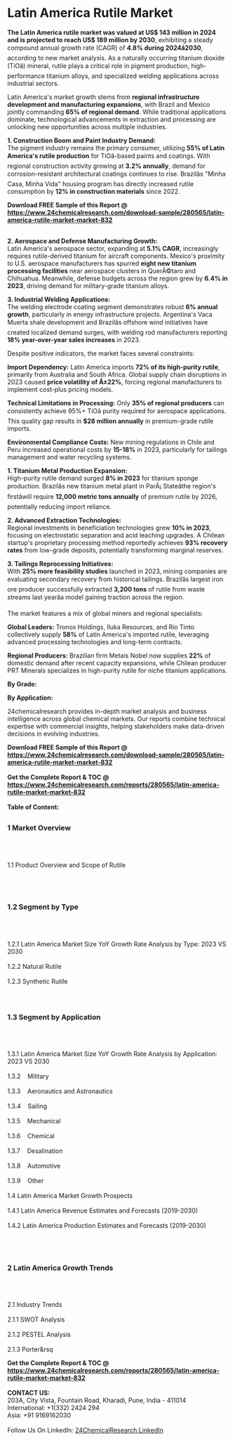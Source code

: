 <h1>Latin America Rutile Market</h1><p><strong>The Latin America rutile market was valued at US$ 143 million in 2024 and is projected to reach US$ 189 million by 2030</strong>, exhibiting a steady compound annual growth rate (CAGR) of <strong>4.8% during 2024â2030</strong>, according to new market analysis. As a naturally occurring titanium dioxide (TiOâ) mineral, rutile plays a critical role in pigment production, high-performance titanium alloys, and specialized welding applications across industrial sectors.</p><p>Latin America's market growth stems from <strong>regional infrastructure development and manufacturing expansions</strong>, with Brazil and Mexico jointly commanding <strong>65% of regional demand</strong>. While traditional applications dominate, technological advancements in extraction and processing are unlocking new opportunities across multiple industries.</p><p><strong>1. Construction Boom and Paint Industry Demand:</strong><br>
The pigment industry remains the primary consumer, utilizing <strong>55% of Latin America's rutile production</strong> for TiOâ-based paints and coatings. With regional construction activity growing at <strong>3.2% annually</strong>, demand for corrosion-resistant architectural coatings continues to rise. Brazilâs "Minha Casa, Minha Vida" housing program has directly increased rutile consumption by <strong>12% in construction materials</strong> since 2022.</p><div><b>Download FREE Sample of this Report @ 
            <a href="https://www.24chemicalresearch.com/download-sample/280565/latin-america-rutile-market-market-832">
            https://www.24chemicalresearch.com/download-sample/280565/latin-america-rutile-market-market-832</a></b></div><br><p><strong>2. Aerospace and Defense Manufacturing Growth:</strong><br>
Latin America's aerospace sector, expanding at <strong>5.1% CAGR</strong>, increasingly requires rutile-derived titanium for aircraft components. Mexico's proximity to U.S. aerospace manufacturers has spurred <strong>eight new titanium processing facilities</strong> near aerospace clusters in QuerÃ©taro and Chihuahua. Meanwhile, defense budgets across the region grew by <strong>6.4% in 2023</strong>, driving demand for military-grade titanium alloys.</p><p><strong>3. Industrial Welding Applications:</strong><br>
The welding electrode coating segment demonstrates robust <strong>6% annual growth</strong>, particularly in energy infrastructure projects. Argentina's Vaca Muerta shale development and Brazilâs offshore wind initiatives have created localized demand surges, with welding rod manufacturers reporting <strong>18% year-over-year sales increases</strong> in 2023.</p><p>Despite positive indicators, the market faces several constraints:</p><p><strong>Import Dependency:</strong> Latin America imports <strong>72% of its high-purity rutile</strong>, primarily from Australia and South Africa. Global supply chain disruptions in 2023 caused <strong>price volatility of Â±22%</strong>, forcing regional manufacturers to implement cost-plus pricing models.</p><p><strong>Technical Limitations in Processing:</strong> Only <strong>35% of regional producers</strong> can consistently achieve 95%+ TiOâ purity required for aerospace applications. This quality gap results in <strong>$28 million annually</strong> in premium-grade rutile imports.</p><p><strong>Environmental Compliance Costs:</strong> New mining regulations in Chile and Peru increased operational costs by <strong>15-18%</strong> in 2023, particularly for tailings management and water recycling systems.</p><p><strong>1. Titanium Metal Production Expansion:</strong><br>
High-purity rutile demand surged <strong>8% in 2023</strong> for titanium sponge production. Brazilâs new titanium metal plant in ParÃ¡ Stateâthe region's firstâwill require <strong>12,000 metric tons annually</strong> of premium rutile by 2026, potentially reducing import reliance.</p><p><strong>2. Advanced Extraction Technologies:</strong><br>
Regional investments in beneficiation technologies grew <strong>10% in 2023</strong>, focusing on electrostatic separation and acid leaching upgrades. A Chilean startup's proprietary processing method reportedly achieves <strong>93% recovery rates</strong> from low-grade deposits, potentially transforming marginal reserves.</p><p><strong>3. Tailings Reprocessing Initiatives:</strong><br>
With <strong>25% more feasibility studies</strong> launched in 2023, mining companies are evaluating secondary recovery from historical tailings. Brazilâs largest iron ore producer successfully extracted <strong>3,200 tons</strong> of rutile from waste streams last yearâa model gaining traction across the region.</p><p>The market features a mix of global miners and regional specialists:</p><p><strong>Global Leaders:</strong> Tronox Holdings, Iluka Resources, and Rio Tinto collectively supply <strong>58%</strong> of Latin America's imported rutile, leveraging advanced processing technologies and long-term contracts.</p><p><strong>Regional Producers:</strong> Brazilian firm Metais Nobel now supplies <strong>22%</strong> of domestic demand after recent capacity expansions, while Chilean producer PRT Minerals specializes in high-purity rutile for niche titanium applications.</p><p><strong>By Grade:</strong></p><p><strong>By Application:</strong></p><p>24chemicalresearch provides in-depth market analysis and business intelligence across global chemical markets. Our reports combine technical expertise with commercial insights, helping stakeholders make data-driven decisions in evolving industries.</p><div><b>Download FREE Sample of this Report @ 
            <a href="https://www.24chemicalresearch.com/download-sample/280565/latin-america-rutile-market-market-832">
            https://www.24chemicalresearch.com/download-sample/280565/latin-america-rutile-market-market-832</a></b></div><br><div><b>Get the Complete Report & TOC @ 
            <a href="https://www.24chemicalresearch.com/reports/280565/latin-america-rutile-market-market-832">
            https://www.24chemicalresearch.com/reports/280565/latin-america-rutile-market-market-832</a></b></div><br>
            <b>Table of Content:</b><p><h2><span style="font-size:16px"><strong>1 Market Overview&nbsp;&nbsp; &nbsp;</strong></span></h2><br />
<br />
<p>1.1 Product Overview and Scope of Rutile&nbsp;</p><br />
<br />
<h2><strong><span style="font-size:16px">1.2 Segment by Type&nbsp;&nbsp; &nbsp;</span></strong></h2><br />
<br />
<p>1.2.1 Latin America Market Size YoY Growth Rate Analysis by Type: 2023 VS 2030&nbsp;&nbsp; &nbsp;<br /><br />
1.2.2 Natural Rutile&nbsp;&nbsp; &nbsp;<br /><br />
1.2.3 Synthetic Rutile<br /><br />
<br />
<h2><span style="font-size:16px"><strong>1.3 Segment by Application&nbsp;&nbsp;</strong></span></h2><br />
<br />
<p>1.3.1 Latin America Market Size YoY Growth Rate Analysis by Application: 2023 VS 2030&nbsp;&nbsp; &nbsp;<br /><br />
1.3.2&nbsp;&nbsp; &nbsp;Military<br /><br />
1.3.3&nbsp;&nbsp; &nbsp;Aeronautics and Astronautics<br /><br />
1.3.4&nbsp;&nbsp; &nbsp;Sailing<br /><br />
1.3.5&nbsp;&nbsp; &nbsp;Mechanical<br /><br />
1.3.6&nbsp;&nbsp; &nbsp;Chemical<br /><br />
1.3.7&nbsp;&nbsp; &nbsp;Desalination<br /><br />
1.3.8&nbsp;&nbsp; &nbsp;Automotive<br /><br />
1.3.9&nbsp;&nbsp; &nbsp;Other<br /><br />
1.4 Latin America Market Growth Prospects&nbsp;&nbsp; &nbsp;<br /><br />
1.4.1 Latin America Revenue Estimates and Forecasts (2019-2030)&nbsp;&nbsp; &nbsp;<br /><br />
1.4.2 Latin America Production Estimates and Forecasts (2019-2030)&nbsp;&nbsp;</p><br />
<br />
<h2><span style="font-size:16px"><strong>2 Latin America Growth Trends&nbsp;&nbsp; &nbsp;</strong></span></h2><br />
<br />
<p>2.1 Industry Trends&nbsp;&nbsp; &nbsp;<br /><br />
2.1.1 SWOT Analysis&nbsp;&nbsp; &nbsp;<br /><br />
2.1.2 PESTEL Analysis&nbsp;&nbsp; &nbsp;<br /><br />
2.1.3 Porter&rsq</p><div><b>Get the Complete Report & TOC @ 
            <a href="https://www.24chemicalresearch.com/reports/280565/latin-america-rutile-market-market-832">
            https://www.24chemicalresearch.com/reports/280565/latin-america-rutile-market-market-832</a></b></div><br><b>CONTACT US:</b><br>
            203A, City Vista, Fountain Road, Kharadi, Pune, India - 411014<br>
            International: +1(332) 2424 294<br>
            Asia: +91 9169162030 <br><br>
            Follow Us On LinkedIn: <a href="https://www.linkedin.com/company/24chemicalresearch/">24ChemicalResearch LinkedIn</a>